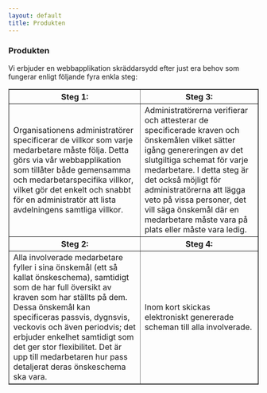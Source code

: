 ```yaml
---
layout: default
title: Produkten
---
```


### Produkten

Vi erbjuder en webbapplikation skräddarsydd efter just era behov som fungerar enligt följande fyra enkla steg:
<dl>
<table border="1">
<tr>
<th>Steg 1:</th>
<th>Steg 3:</th>
</tr>
<tr>
<td>Organisationens administratörer specificerar de villkor som varje medarbetare måste följa. Detta görs via vår webbapplikation som tillåter både gemensamma och medarbetarspecifika villkor, vilket gör det enkelt och snabbt för en administratör att lista avdelningens samtliga villkor.</td>
<td>Administratörerna verifierar och attesterar de specificerade kraven och önskemålen vilket sätter igång genereringen av det slutgiltiga schemat för varje medarbetare. I detta steg är det också möjligt för administratörerna att lägga veto på vissa personer, det vill säga önskemål där en medarbetare måste vara på plats eller måste vara ledig.</td>
</tr>
<tr>
<th>Steg 2:</th>
<th>Steg 4:</th>
</tr>
<tr>
<td>Alla involverade medarbetare fyller i sina önskemål (ett så kallat önskeschema), samtidigt som de har full översikt av kraven som har ställts på dem. Dessa önskemål kan specificeras passvis, dygnsvis, veckovis och även periodvis; det erbjuder enkelhet samtidigt som det ger stor flexibilitet. Det är upp till medarbetaren hur pass detaljerat deras önskeschema ska vara.</td>
<td>Inom kort skickas elektroniskt genererade scheman till alla involverade.</td>
</tr>
</table> 
</dl>






